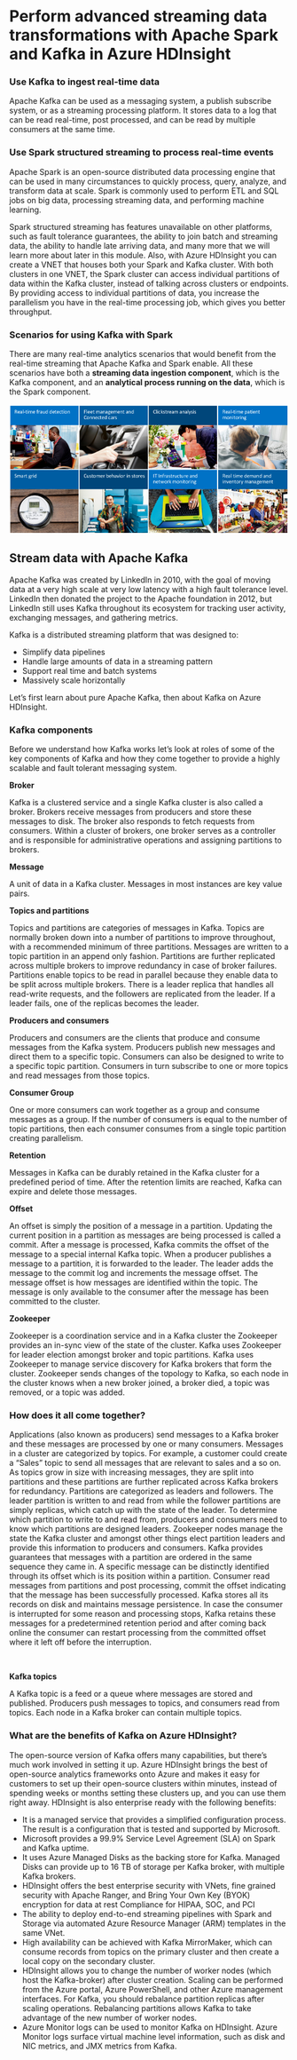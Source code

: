 # Perform advanced streaming data transformations with Apache Spark and Kafka in Azure HDInsight

### Use Kafka to ingest real-time data

Apache Kafka can be used as a messaging system, a publish subscribe system, or as a streaming processing platform. It stores data to a log that can be read real-time, post processed, and can be read by multiple consumers at the same time.

### Use Spark structured streaming to process real-time events

Apache Spark is an open-source distributed data processing engine that can be used in many circumstances to quickly process, query, analyze, and transform data at scale. Spark is commonly used to perform ETL and SQL jobs on big data, processing streaming data, and performing machine learning.

Spark structured streaming has features unavailable on other platforms, such as fault tolerance guarantees, the ability to join batch and streaming data, the ability to handle late arriving data, and many more that we will learn more about later in this module. Also, with Azure HDInsight you can create a VNET that houses both your Spark and Kafka cluster. With both clusters in one VNET, the Spark cluster can access individual partitions of data within the Kafka cluster, instead of talking across clusters or endpoints. By providing access to individual partitions of data, you increase the parallelism you have in the real-time processing job, which gives you better throughput.

### Scenarios for using Kafka with Spark

There are many real-time analytics scenarios that would benefit from the real-time streaming that Apache Kafka and Spark enable. All these scenarios have both a **streaming data ingestion component**, which is the Kafka component, and an **analytical process running on the data**, which is the Spark component.

<img src="./2-img01.png" />

## Stream data with Apache Kafka

Apache Kafka was created by LinkedIn in 2010, with the goal of moving data at a very high scale at very low latency with a high fault tolerance level. LinkedIn then donated the project to the Apache foundation in 2012, but LinkedIn still uses Kafka throughout its ecosystem for tracking user activity, exchanging messages, and gathering metrics.

Kafka is a distributed streaming platform that was designed to:

* Simplify data pipelines
* Handle large amounts of data in a streaming pattern
* Support real time and batch systems
* Massively scale horizontally

Let’s first learn about pure Apache Kafka, then about Kafka on Azure HDInsight.

### Kafka components

Before we understand how Kafka works let’s look at roles of some of the key components of Kafka and how they come together to provide a highly scalable and fault tolerant messaging system.

**Broker**

Kafka is a clustered service and a single Kafka cluster is also called a broker. Brokers receive messages from producers and store these messages to disk. The broker also responds to fetch requests from consumers. Within a cluster of brokers, one broker serves as a controller and is responsible for administrative operations and assigning partitions to brokers.

**Message**

A unit of data in a Kafka cluster. Messages in most instances are key value pairs.

**Topics and partitions**

Topics and partitions are categories of messages in Kafka. Topics are normally broken down into a number of partitions to improve throughout, with a recommended minimum of three partitions. Messages are written to a topic partition in an append only fashion. Partitions are further replicated across multiple brokers to improve redundancy in case of broker failures. Partitions enable topics to be read in parallel because they enable data to be split across multiple brokers. There is a leader replica that handles all read-write requests, and the followers are replicated from the leader. If a leader fails, one of the replicas becomes the leader.

**Producers and consumers**

Producers and consumers are the clients that produce and consume messages from the Kafka system. Producers publish new messages and direct them to a specific topic. Consumers can also be designed to write to a specific topic partition. Consumers in turn subscribe to one or more topics and read messages from those topics.

**Consumer Group**

One or more consumers can work together as a group and consume messages as a group. If the number of consumers is equal to the number of topic partitions, then each consumer consumes from a single topic partition creating parallelism.

**Retention**

Messages in Kafka can be durably retained in the Kafka cluster for a predefined period of time. After the retention limits are reached, Kafka can expire and delete those messages.

**Offset**

An offset is simply the position of a message in a partition. Updating the current position in a partition as messages are being processed is called a commit. After a message is processed, Kafka commits the offset of the message to a special internal Kafka topic. When a producer publishes a message to a partition, it is forwarded to the leader. The leader adds the message to the commit log and increments the message offset. The message offset is how messages are identified within the topic. The message is only available to the consumer after the message has been committed to the cluster.

**Zookeeper**

Zookeeper is a coordination service and in a Kafka cluster the Zookeeper provides an in-sync view of the state of the cluster. Kafka uses Zookeeper for leader election amongst broker and topic partitions. Kafka uses Zookeeper to manage service discovery for Kafka brokers that form the cluster. Zookeeper sends changes of the topology to Kafka, so each node in the cluster knows when a new broker joined, a broker died, a topic was removed, or a topic was added.

### How does it all come together?

Applications (also known as producers) send messages to a Kafka broker and these messages are processed by one or many consumers. Messages in a cluster are categorized by topics. For example, a customer could create a “Sales” topic to send all messages that are relevant to sales and a so on. As topics grow in size with increasing messages, they are split into partitions and these partitions are further replicated across Kafka brokers for redundancy. Partitions are categorized as leaders and followers. The leader partition is written to and read from while the follower partitions are simply replicas, which catch up with the state of the leader. To determine which partition to write to and read from, producers and consumers need to know which partitions are designed leaders. Zookeeper nodes manage the state the Kafka cluster and amongst other things elect partition leaders and provide this information to producers and consumers.
Kafka provides guarantees that messages with a partition are ordered in the same sequence they came in. A specific message can be distinctly identified through its offset which is its position within a partition. Consumer read messages from partitions and post processing, commit the offset indicating that the message has been successfully processed. Kafka stores all its records on disk and maintains message persistence. In case the consumer is interrupted for some reason and processing stops, Kafka retains these messages for a predetermined retention period and after coming back online the consumer can restart processing from the committed offset where it left off before the interruption.

<img src="" />

**Kafka topics**

A Kafka topic is a feed or a queue where messages are stored and published. Producers push messages to topics, and consumers read from topics. Each node in a Kafka broker can contain multiple topics.

### What are the benefits of Kafka on Azure HDInsight?

The open-source version of Kafka offers many capabilities, but there’s much work involved in setting it up. Azure HDInsight brings the best of open-source analytics frameworks onto Azure and makes it easy for customers to set up their open-source clusters within minutes, instead of spending weeks or months setting these clusters up, and you can use them right away. HDInsight is also enterprise ready with the following benefits:

* It is a managed service that provides a simplified configuration process. The result is a configuration that is tested and supported by Microsoft.
* Microsoft provides a 99.9% Service Level Agreement (SLA) on Spark and Kafka uptime.
* It uses Azure Managed Disks as the backing store for Kafka. Managed Disks can provide up to 16 TB of storage per Kafka broker, with multiple Kafka brokers.
* HDInsight offers the best enterprise security with VNets, fine grained security with Apache Ranger, and Bring Your Own Key (BYOK) encryption for data at rest
Compliance for HIPAA, SOC, and PCI
* The ability to deploy end-to-end streaming pipelines with Spark and Storage via automated Azure Resource Manager (ARM) templates in the same VNet.
* High availability can be achieved with Kafka MirrorMaker, which can consume records from topics on the primary cluster and then create a local copy on the secondary cluster.
* HDInsight allows you to change the number of worker nodes (which host the Kafka-broker) after cluster creation. Scaling can be performed from the Azure portal, Azure PowerShell, and other Azure management interfaces. For Kafka, you should rebalance partition replicas after scaling operations. Rebalancing partitions allows Kafka to take advantage of the new number of worker nodes.
* Azure Monitor logs can be used to monitor Kafka on HDInsight. Azure Monitor logs surface virtual machine level information, such as disk and NIC metrics, and JMX metrics from Kafka.

